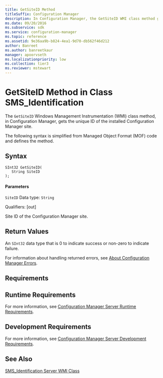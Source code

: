 ```yaml
---
title: GetSiteID Method
titleSuffix: Configuration Manager
description: In Configuration Manager, the GetSiteID WMI class method gets the unique ID of the installed Configuration Manager site.
ms.date: 09/20/2016
ms.subservice: sdk
ms.service: configuration-manager
ms.topic: reference
ms.assetid: 9e36aa9b-b824-4ea1-9d70-db562f46d212
author: Banreet
ms.author: banreetkaur
manager: apoorvseth
ms.localizationpriority: low
ms.collection: tier3
ms.reviewer: mstewart
---
```

# GetSiteID Method in Class SMS_Identification
The `GetSiteID` Windows Management Instrumentation (WMI) class method, in Configuration Manager, gets the unique ID of the installed Configuration Manager site.

 The following syntax is simplified from Managed Object Format (MOF) code and defines the method.

## Syntax

```
SInt32 GetSiteID(
   String SiteID
);
```

#### Parameters
 `SiteID`
 Data type: `String`

 Qualifiers: [out]

 Site ID of the Configuration Manager site.

## Return Values
 An `SInt32` data type that is 0 to indicate success or non-zero to indicate failure.

 For information about handling returned errors, see [About Configuration Manager Errors](../../../../../develop/core/understand/about-configuration-manager-errors.md).

## Requirements

## Runtime Requirements
 For more information, see [Configuration Manager Server Runtime Requirements](../../../../../develop/core/reqs/server-runtime-requirements.md).

## Development Requirements
 For more information, see [Configuration Manager Server Development Requirements](../../../../../develop/core/reqs/server-development-requirements.md).

## See Also
 [SMS_Identification Server WMI Class](../../../../../develop/reference/core/servers/configure/sms_identification-server-wmi-class.md)
